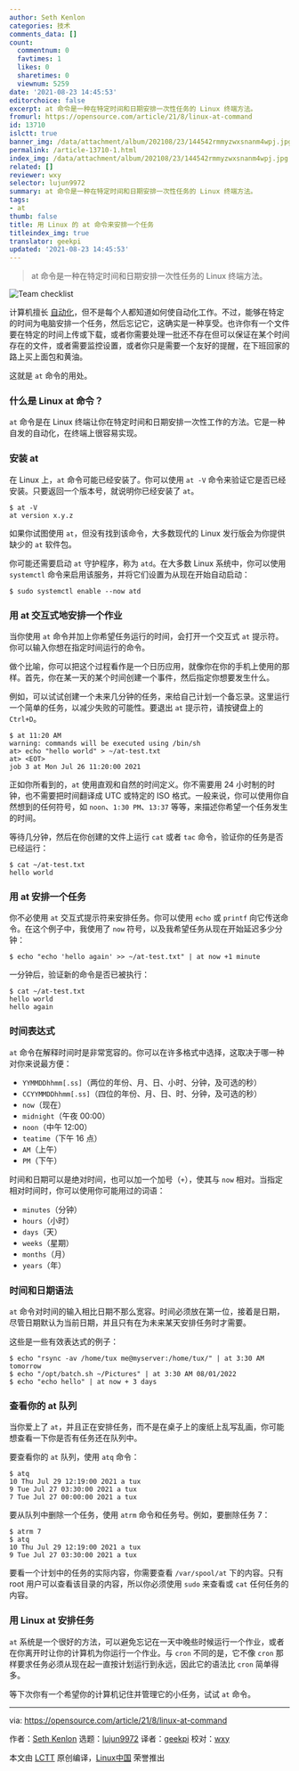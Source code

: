 ```yaml
---
author: Seth Kenlon
categories: 技术
comments_data: []
count:
  commentnum: 0
  favtimes: 1
  likes: 0
  sharetimes: 0
  viewnum: 5259
date: '2021-08-23 14:45:53'
editorchoice: false
excerpt: at 命令是一种在特定时间和日期安排一次性任务的 Linux 终端方法。
fromurl: https://opensource.com/article/21/8/linux-at-command
id: 13710
islctt: true
banner_img: /data/attachment/album/202108/23/144542rmmyzwxsnanm4wpj.jpg
permalink: /article-13710-1.html
index_img: /data/attachment/album/202108/23/144542rmmyzwxsnanm4wpj.jpg.thumb.jpg
related: []
reviewer: wxy
selector: lujun9972
summary: at 命令是一种在特定时间和日期安排一次性任务的 Linux 终端方法。
tags:
- at
thumb: false
title: 用 Linux 的 at 命令来安排一个任务
titleindex_img: true
translator: geekpi
updated: '2021-08-23 14:45:53'
---
```



> 
> at 命令是一种在特定时间和日期安排一次性任务的 Linux 终端方法。
> 
> 
> 


![](/data/attachment/album/202108/23/144542rmmyzwxsnanm4wpj.jpg "Team checklist")


计算机擅长 [自动化](https://opensource.com/article/20/11/orchestration-vs-automation)，但不是每个人都知道如何使自动化工作。不过，能够在特定的时间为电脑安排一个任务，然后忘记它，这确实是一种享受。也许你有一个文件要在特定的时间上传或下载，或者你需要处理一批还不存在但可以保证在某个时间存在的文件，或者需要监控设置，或者你只是需要一个友好的提醒，在下班回家的路上买上面包和黄油。


这就是 `at` 命令的用处。


### 什么是 Linux at 命令？


`at` 命令是在 Linux 终端让你在特定时间和日期安排一次性工作的方法。它是一种自发的自动化，在终端上很容易实现。


### 安装 at


在 Linux 上，`at` 命令可能已经安装了。你可以使用 `at -V` 命令来验证它是否已经安装。只要返回一个版本号，就说明你已经安装了 `at`。



```
$ at -V
at version x.y.z

```

如果你试图使用 `at`，但没有找到该命令，大多数现代的 Linux 发行版会为你提供缺少的 `at` 软件包。


你可能还需要启动 `at` 守护程序，称为 `atd`。在大多数 Linux 系统中，你可以使用 `systemctl` 命令来启用该服务，并将它们设置为从现在开始自动启动：



```
$ sudo systemctl enable --now atd

```

### 用 at 交互式地安排一个作业


当你使用 `at` 命令并加上你希望任务运行的时间，会打开一个交互式 `at` 提示符。你可以输入你想在指定时间运行的命令。


做个比喻，你可以把这个过程看作是一个日历应用，就像你在你的手机上使用的那样。首先，你在某一天的某个时间创建一个事件，然后指定你想要发生什么。


例如，可以试试创建一个未来几分钟的任务，来给自己计划一个备忘录。这里运行一个简单的任务，以减少失败的可能性。要退出 `at` 提示符，请按键盘上的 `Ctrl+D`。



```
$ at 11:20 AM
warning: commands will be executed using /bin/sh
at> echo "hello world" > ~/at-test.txt
at> <EOT>
job 3 at Mon Jul 26 11:20:00 2021

```

正如你所看到的，`at` 使用直观和自然的时间定义。你不需要用 24 小时制的时钟，也不需要把时间翻译成 UTC 或特定的 ISO 格式。一般来说，你可以使用你自然想到的任何符号，如 `noon`、`1:30 PM`、`13:37` 等等，来描述你希望一个任务发生的时间。


等待几分钟，然后在你创建的文件上运行 `cat` 或者 `tac` 命令，验证你的任务是否已经运行：



```
$ cat ~/at-test.txt
hello world

```

### 用 at 安排一个任务


你不必使用 `at` 交互式提示符来安排任务。你可以使用 `echo` 或 `printf` 向它传送命令。在这个例子中，我使用了 `now` 符号，以及我希望任务从现在开始延迟多少分钟：



```
$ echo "echo 'hello again' >> ~/at-test.txt" | at now +1 minute

```

一分钟后，验证新的命令是否已被执行：



```
$ cat ~/at-test.txt
hello world
hello again

```

### 时间表达式


`at` 命令在解释时间时是非常宽容的。你可以在许多格式中选择，这取决于哪一种对你来说最方便：


* `YYMMDDhhmm[.ss]`（两位的年份、月、日、小时、分钟，及可选的秒）
* `CCYYMMDDhhmm[.ss]`（四位的年份、月、日、时、分钟，及可选的秒）
* `now`（现在）
* `midnight`（午夜 00:00）
* `noon`（中午 12:00）
* `teatime`（下午 16 点）
* `AM`（上午）
* `PM`（下午）


时间和日期可以是绝对时间，也可以加一个加号（`+`），使其与 `now` 相对。当指定相对时间时，你可以使用你可能用过的词语：


* `minutes`（分钟）
* `hours`（小时）
* `days`（天）
* `weeks`（星期）
* `months`（月）
* `years`（年）


### 时间和日期语法


`at` 命令对时间的输入相比日期不那么宽容。时间必须放在第一位，接着是日期，尽管日期默认为当前日期，并且只有在为未来某天安排任务时才需要。


这些是一些有效表达式的例子：



```
$ echo "rsync -av /home/tux me@myserver:/home/tux/" | at 3:30 AM tomorrow
$ echo "/opt/batch.sh ~/Pictures" | at 3:30 AM 08/01/2022
$ echo "echo hello" | at now + 3 days

```

### 查看你的 at 队列


当你爱上了 `at`，并且正在安排任务，而不是在桌子上的废纸上乱写乱画，你可能想查看一下你是否有任务还在队列中。


要查看你的 `at` 队列，使用 `atq` 命令：



```
$ atq
10 Thu Jul 29 12:19:00 2021 a tux
9 Tue Jul 27 03:30:00 2021 a tux
7 Tue Jul 27 00:00:00 2021 a tux

```

要从队列中删除一个任务，使用 `atrm` 命令和任务号。例如，要删除任务 7：



```
$ atrm 7
$ atq
10 Thu Jul 29 12:19:00 2021 a tux
9 Tue Jul 27 03:30:00 2021 a tux

```

要看一个计划中的任务的实际内容，你需要查看 `/var/spool/at` 下的内容。只有 root 用户可以查看该目录的内容，所以你必须使用 `sudo` 来查看或 `cat` 任何任务的内容。


### 用 Linux at 安排任务


`at` 系统是一个很好的方法，可以避免忘记在一天中晚些时候运行一个作业，或者在你离开时让你的计算机为你运行一个作业。与 `cron` 不同的是，它不像 `cron` 那样要求任务必须从现在起一直按计划运行到永远，因此它的语法比 `cron` 简单得多。


等下次你有一个希望你的计算机记住并管理它的小任务，试试 `at` 命令。




---


via: <https://opensource.com/article/21/8/linux-at-command>


作者：[Seth Kenlon](https://opensource.com/users/seth) 选题：[lujun9972](https://github.com/lujun9972) 译者：[geekpi](https://github.com/geekpi) 校对：[wxy](https://github.com/wxy)


本文由 [LCTT](https://github.com/LCTT/TranslateProject) 原创编译，[Linux中国](https://linux.cn/) 荣誉推出